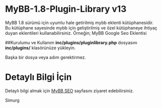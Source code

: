 # MyBB-1.8-Plugin-Library v13

MyBB 1.8 sürümü için uyumlu hale getirilmiş mybb eklenti kütüphanesidir. Bu kütüphane sayesinde mybb için geliştirilmiş ve özel kütüphaneye ihtiyaç duyan eklentileri kullanabilirsiniz. Örneğin; MyBB Google Seo Eklentisi

##Kurulumu ve Kullanım
**inc/plugins/pluginlibrary.php** dosyasını **inc/plugins/** klasörünüze yükleyin.

Başka bir dosya veya adım gerektirmez.

# Detaylı Bilgi İçin
Detaylı bilgi almak için [MyBB SEO](https://mybb.pro/forum-mybb-seo/) sayfasını ziyaret edebilirsiniz.

Simurg
